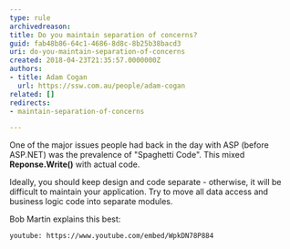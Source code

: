 ```yaml
---
type: rule
archivedreason: 
title: Do you maintain separation of concerns?
guid: fab48b86-64c1-4686-8d8c-8b25b38bacd3
uri: do-you-maintain-separation-of-concerns
created: 2018-04-23T21:35:57.0000000Z
authors:
- title: Adam Cogan
  url: https://ssw.com.au/people/adam-cogan
related: []
redirects:
- maintain-separation-of-concerns

---
```


One of the major issues people had back in the day with ASP (before ASP.NET) was the prevalence of "Spaghetti Code". This mixed  **Reponse.Write()** with actual code.

<!--endintro-->

Ideally, you should keep design and code separate - otherwise, it will be difficult to maintain your application. Try to move all data access and business logic code into separate modules.

Bob Martin explains this best:


`youtube: https://www.youtube.com/embed/WpkDN78P884`

